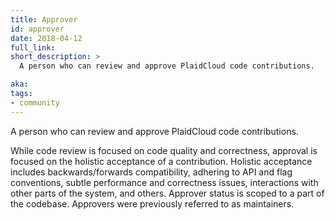 ```yaml
---
title: Approver
id: approver
date: 2018-04-12
full_link: 
short_description: >
  A person who can review and approve PlaidCloud code contributions.

aka: 
tags:
- community
---
```

 A person who can review and approve PlaidCloud code contributions.

<!--more--> 

While code review is focused on code quality and correctness, approval is focused on the holistic acceptance of a contribution. Holistic acceptance includes backwards/forwards compatibility, adhering to API and flag conventions, subtle performance and correctness issues, interactions with other parts of the system, and others. Approver status is scoped to a part of the codebase. Approvers were previously referred to as maintainers.

